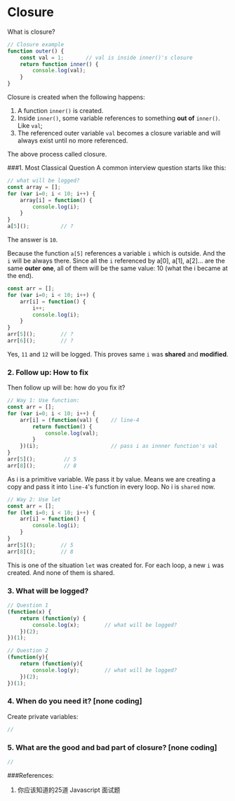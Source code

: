 # Closure
What is closure?
```js
// Closure example
function outer() {
    const val = 1;       // val is inside inner()'s closure
    return function inner() {
        console.log(val);
    }
}
```
Closure is created when the following happens:

1. A function `inner()` is created.
2. Inside `inner()`, some variable references to something **out of** `inner()`. Like `val`;
3. The referenced outer variable `val` becomes a closure variable and will always exist until no more referenced.

The above process called closure.

###1. Most Classical Question
A common interview question starts like this:
```js
// what will be logged?
const array = [];
for (var i=0; i < 10; i++) {
    array[i] = function() {
        console.log(i);
    }
}
a[5]();          // ?
```
The answer is `10`.

Because the function `a[5]` references a variable `i` which is outside. And the `i` will be always there. Since all the `i` referenced by a[0], a[1], a[2]... are the same **outer** **one**, all of them will be the same value: 10 (what the i became at the end).
```js
const arr = [];
for (var i=0; i < 10; i++) {
    arr[i] = function() {
        i++;
        console.log(i);
    }
}
arr[5]();        // ?
arr[6]();        // ?
```
Yes, `11` and `12` will be logged. This proves same `i` was **shared** and **modified**.

### 2. Follow up: How to fix

Then follow up will be: how do you fix it?
```js
// Way 1: Use function:
const arr = [];
for (var i=0; i < 10; i++) {
    arr[i] = (function(val) {    // line-4
        return function() {
            console.log(val);
        }            
    })(i);                       // pass i as innner function's val
}
arr[5]();         // 5
arr[8]();         // 8
```
As i is a primitive variable. We pass it by value. Means we are creating a copy and pass it into `line-4`'s function in every loop. No i is `shared` now.

```js
// Way 2: Use let
const arr = [];
for (let i=0; i < 10; i++) {
    arr[i] = function() {
        console.log(i);
    }
}
arr[5]();        // 5
arr[8]();        // 8
```
This is one of the situation `let` was created for.
For each loop, a new `i` was created. And none of them is shared.

### 3. What will be logged?
```js
// Question 1
(function(x) {
    return (function(y) {
        console.log(x);        // what will be logged?
    })(2);
})(1);

// Question 2
(function(y){
    return (function(y){
        console.log(y);        // what will be logged?
    })(2);
})(1);
```
### 4. When do you need it? [none coding]
Create private variables:
```js
//
```

### 5. What are the good and bad part of closure? [none coding]
```js
//
```


###References:
1. 你应该知道的25道 Javascript 面试题